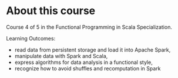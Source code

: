 # About this course

Course 4 of 5 in the Functional Programming in Scala Specialization.

Learning Outcomes: 

  - read data from persistent storage and load it into Apache Spark,
  - manipulate data with Spark and Scala, 
  - express algorithms for data analysis in a functional style, 
  - recognize how to avoid shuffles and recomputation in Spark
